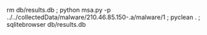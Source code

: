 rm db/results.db ; python msa.py -p ../../collectedData/malware/210.46.85.150-.a/malware/1 ; pyclean  . ; sqlitebrowser db/results.db
